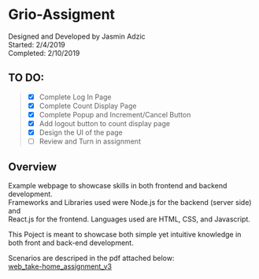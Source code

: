 # Grio-Assigment

Designed and Developed by Jasmin Adzic  
Started: 2/4/2019  
Completed: 2/10/2019

## __TO DO:__
> - [X] Complete Log In Page
> - [X] Complete Count Display Page
> - [X] Complete Popup and Increment/Cancel Button
> - [X] Add logout button to count display page
> - [X] Design the UI of the page
> - [ ] Review and Turn in assignment


## Overview
Example webpage to showcase skills in both frontend and backend development.  
Frameworks and Libraries used were Node.js for the backend (server side) and  
React.js for the frontend. Languages used are HTML, CSS, and Javascript.

This Poject is meant to showcase both simple yet intuitive knowledge in both 
front and back-end development.

Scenarios are descriped in the pdf attached below:  
[web_take-home_assignment_v3](https://github.com/Jasko-A/Grio-Assigment/blob/master/web_take-home_assignment_v3.pdf)




